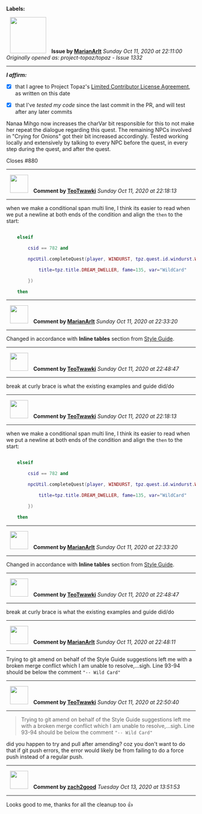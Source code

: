**Labels:**



<a href="https://github.com/MarianArlt"><img src="https://avatars3.githubusercontent.com/u/1492317?v=4" width="96" height="96" hspace="10"></img></a> **Issue by [MarianArlt](https://github.com/MarianArlt)**
_Sunday Oct 11, 2020 at 22:11:00_
_Originally opened as: project-topaz/topaz - Issue 1332_

----

<!-- place 'x' mark between square [] brackets to affirm: -->
**_I affirm:_**
- [x] that I agree to Project Topaz's [Limited Contributor License Agreement](http://project-topaz.com/blob/release/CONTRIBUTOR_AGREEMENT.md), as written on this date
- [x] that I've _tested my code_ since the last commit in the PR, and will test after any later commits

Nanaa Mihgo now increases the charVar bit responsible for this to not make her repeat the dialogue regarding this quest. The remaining NPCs involved in "Crying for Onions" got their bit increased accordingly. Tested working locally and extensively by talking to every NPC before the quest, in every step during the quest, and after the quest.
Closes #880


----
<a href="https://github.com/TeoTwawki"><img src="https://avatars0.githubusercontent.com/u/6871475?v=4" width="48" height="48" hspace="10"></img></a> **Comment by [TeoTwawki](https://github.com/TeoTwawki)**
_Sunday Oct 11, 2020 at 22:18:13_

----

when we make a conditional span multi line, I think its easier to read when we put a newline at both ends of the condition and align the `then` to the start:

```lua
    elseif
        csid == 782 and 
        npcUtil.completeQuest(player, WINDURST, tpz.quest.id.windurst.WILD_CARD, {
            title=tpz.title.DREAM_DWELLER, fame=135, var="WildCard"
        })
    then
```


----
<a href="https://github.com/MarianArlt"><img src="https://avatars3.githubusercontent.com/u/1492317?v=4" width="48" height="48" hspace="10"></img></a> **Comment by [MarianArlt](https://github.com/MarianArlt)**
_Sunday Oct 11, 2020 at 22:33:20_

----

Changed in accordance with **Inline tables** section from [Style Guide](https://github.com/project-topaz/topaz/blob/release/CONTRIBUTING.md).


----
<a href="https://github.com/TeoTwawki"><img src="https://avatars0.githubusercontent.com/u/6871475?v=4" width="48" height="48" hspace="10"></img></a> **Comment by [TeoTwawki](https://github.com/TeoTwawki)**
_Sunday Oct 11, 2020 at 22:48:47_

----

break at curly brace is what the existing examples and guide did/do


----
<a href="https://github.com/TeoTwawki"><img src="https://avatars0.githubusercontent.com/u/6871475?v=4" width="48" height="48" hspace="10"></img></a> **Comment by [TeoTwawki](https://github.com/TeoTwawki)**
_Sunday Oct 11, 2020 at 22:18:13_

----

when we make a conditional span multi line, I think its easier to read when we put a newline at both ends of the condition and align the `then` to the start:

```lua
    elseif
        csid == 782 and 
        npcUtil.completeQuest(player, WINDURST, tpz.quest.id.windurst.WILD_CARD, {
            title=tpz.title.DREAM_DWELLER, fame=135, var="WildCard"
        })
    then
```


----
<a href="https://github.com/MarianArlt"><img src="https://avatars3.githubusercontent.com/u/1492317?v=4" width="48" height="48" hspace="10"></img></a> **Comment by [MarianArlt](https://github.com/MarianArlt)**
_Sunday Oct 11, 2020 at 22:33:20_

----

Changed in accordance with **Inline tables** section from [Style Guide](https://github.com/project-topaz/topaz/blob/release/CONTRIBUTING.md).


----
<a href="https://github.com/TeoTwawki"><img src="https://avatars0.githubusercontent.com/u/6871475?v=4" width="48" height="48" hspace="10"></img></a> **Comment by [TeoTwawki](https://github.com/TeoTwawki)**
_Sunday Oct 11, 2020 at 22:48:47_

----

break at curly brace is what the existing examples and guide did/do


----
<a href="https://github.com/MarianArlt"><img src="https://avatars3.githubusercontent.com/u/1492317?v=4" width="48" height="48" hspace="10"></img></a> **Comment by [MarianArlt](https://github.com/MarianArlt)**
_Sunday Oct 11, 2020 at 22:48:11_

----

Trying to git amend on behalf of the Style Guide suggestions left me with a broken merge conflict which I am unable to resolve,...sigh. Line 93-94 should be below the comment `"-- Wild Card"`


----
<a href="https://github.com/TeoTwawki"><img src="https://avatars0.githubusercontent.com/u/6871475?v=4" width="48" height="48" hspace="10"></img></a> **Comment by [TeoTwawki](https://github.com/TeoTwawki)**
_Sunday Oct 11, 2020 at 22:50:40_

----


> Trying to git amend on behalf of the Style Guide suggestions left me with a broken merge conflict which I am unable to resolve,...sigh. Line 93-94 should be below the comment `"-- Wild Card"`

did you happen to try and pull after amending? coz you don't want to do that if git push errors, the error would likely be from failing to do a force push instead of a regular push.


----
<a href="https://github.com/zach2good"><img src="https://avatars3.githubusercontent.com/u/1389729?v=4" width="48" height="48" hspace="10"></img></a> **Comment by [zach2good](https://github.com/zach2good)**
_Tuesday Oct 13, 2020 at 13:51:53_

----

Looks good to me, thanks for all the cleanup too 👍 
